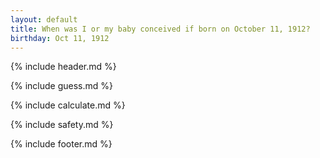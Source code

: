 ```yaml
---
layout: default
title: When was I or my baby conceived if born on October 11, 1912?
birthday: Oct 11, 1912
---
```


{% include header.md %}

{% include guess.md %}

{% include calculate.md %}

{% include safety.md %}

{% include footer.md %}



